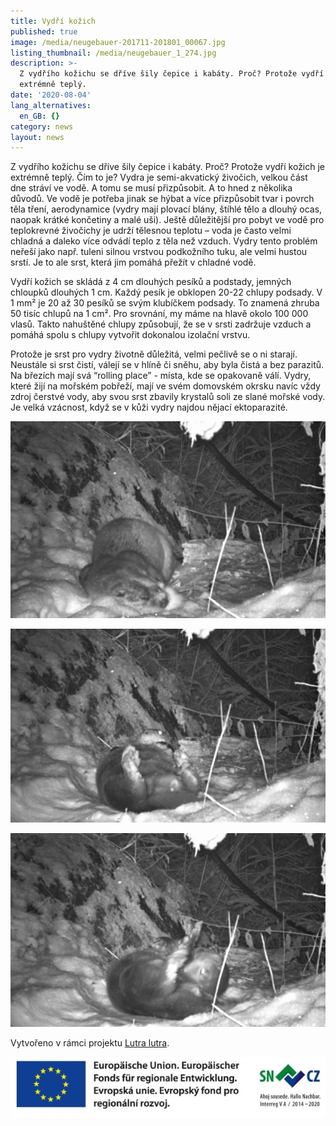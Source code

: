 ```yaml
---
title: Vydří kožich
published: true
image: /media/neugebauer-201711-201801_00067.jpg
listing_thumbnail: /media/neugebauer_1_274.jpg
description: >-
  Z vydřího kožichu se dříve šily čepice i kabáty. Proč? Protože vydří kožich je
  extrémně teplý. 
date: '2020-08-04'
lang_alternatives:
  en_GB: {}
category: news
layout: news
---
```

Z vydřího kožichu se dříve šily čepice i kabáty. Proč? Protože vydří kožich je extrémně teplý. Čím to je? Vydra je semi-akvatický živočich, velkou část dne stráví ve vodě. A tomu se musí přizpůsobit. A to hned z několika důvodů. Ve vodě je potřeba jinak se hýbat a více přizpůsobit tvar i povrch těla tření, aerodynamice (vydry mají plovací blány, štíhlé tělo a dlouhý ocas, naopak krátké končetiny a malé uši). Ještě důležitější pro pobyt ve vodě pro teplokrevné živočichy je udrží tělesnou teplotu – voda je často velmi chladná a daleko více odvádí teplo z těla než vzduch. Vydry tento problém neřeší jako např. tuleni silnou vrstvou podkožního tuku, ale velmi hustou srstí. Je to ale srst, která jim pomáhá přežít v chladné vodě. 

Vydří kožich se skládá z 4 cm dlouhých pesíků a podstady, jemných chloupků dlouhých 1 cm. Každý pesík je obklopen 20-22 chlupy podsady. V 1 mm² je 20 až 30 pesíků se svým klubíčkem podsady. To znamená zhruba 50 tisíc chlupů na 1 cm². Pro srovnání, my máme na hlavě okolo 100 000 vlasů. Takto nahuštěné chlupy způsobují, že se v srsti zadržuje vzduch a pomáhá spolu s chlupy vytvořit dokonalou izolační vrstvu. 

Protože je srst pro vydry životně důležitá, velmi pečlivě se o ni starají. Neustále si srst čistí, válejí se v hlíně či sněhu, aby byla čistá a bez parazitů. Na březích mají svá “rolling place” - místa, kde se opakovaně válí. Vydry, které žijí na mořském pobřeží, mají ve svém domovském okrsku navíc vždy zdroj čerstvé vody, aby svou srst zbavily krystalů soli ze slané mořské vody. Je velká vzácnost, když se v kůži vydry najdou nějací ektoparazité.

![vydří rolling place](/media/neugebauer-201711-201801_00069.jpg "vydří rolling place")

![vydra si čistí srst](/media/neugebauer-201711-201801_00087.jpg "vydra si čistí srst")

![vydra si čistí srst](/media/neugebauer-201711-201801_00089.jpg "vydra si čistí srst")

Vytvořeno v rámci projektu [Lutra lutra](/projekty/projekt-lutra-lutra).

![](/media/spojene_loga_610.jpg)
